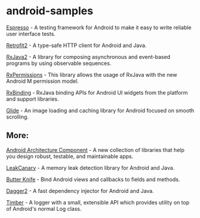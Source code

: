 # android-samples

[Espresso][1] - A testing framework for Android to make it easy to write reliable user interface tests.

[Retrofit2][2] - A type-safe HTTP client for Android and Java.

[RxJava2][3] - A library for composing asynchronous and event-based programs by using observable sequences.

[RxPermissions][4] - This library allows the usage of RxJava with the new Android M permission model.

[RxBinding][5] - RxJava binding APIs for Android UI widgets from the platform and support libraries.

[Glide][6] - An image loading and caching library for Android focused on smooth scrolling.

## More:
[Android Architecture Component][7] - A new collection of libraries that help you design robust, testable, and maintainable apps. 

[LeakCanary][8] - A memory leak detection library for Android and Java.

[Butter Knife][9] - Bind Android views and callbacks to fields and methods.

[Dagger2][10] - A fast dependency injector for Android and Java.

[Timber][11] - A logger with a small, extensible API which provides utility on top of Android's normal Log class.

[1]: https://github.com/ben-ying/android-samples/tree/master/Espresso
[2]: https://github.com/ben-ying/android-samples/tree/master/Retrofit2
[3]: https://github.com/ben-ying/android-samples/tree/master/RxJava2
[4]: https://github.com/ben-ying/android-samples/tree/master/RxPermissions
[5]: https://github.com/ben-ying/android-samples/tree/master/RxBinding
[6]: https://github.com/ben-ying/android-samples/tree/master/Glide
[7]: https://developer.android.com/topic/libraries/architecture/adding-components.html
[8]: https://github.com/square/leakcanary
[9]: https://github.com/JakeWharton/butterknife
[10]: https://github.com/google/dagger
[11]: https://github.com/JakeWharton/timber
